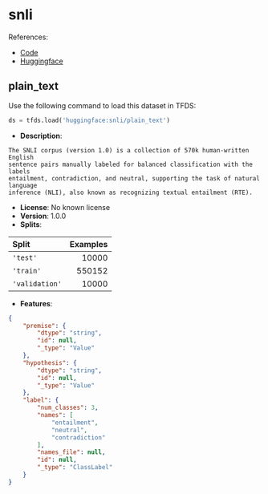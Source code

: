 # snli

References:

*   [Code](https://github.com/huggingface/datasets/blob/master/datasets/snli)
*   [Huggingface](https://huggingface.co/datasets/snli)


## plain_text


Use the following command to load this dataset in TFDS:

```python
ds = tfds.load('huggingface:snli/plain_text')
```

*   **Description**:

```
The SNLI corpus (version 1.0) is a collection of 570k human-written English
sentence pairs manually labeled for balanced classification with the labels
entailment, contradiction, and neutral, supporting the task of natural language
inference (NLI), also known as recognizing textual entailment (RTE).
```

*   **License**: No known license
*   **Version**: 1.0.0
*   **Splits**:

Split  | Examples
:----- | -------:
`'test'` | 10000
`'train'` | 550152
`'validation'` | 10000

*   **Features**:

```json
{
    "premise": {
        "dtype": "string",
        "id": null,
        "_type": "Value"
    },
    "hypothesis": {
        "dtype": "string",
        "id": null,
        "_type": "Value"
    },
    "label": {
        "num_classes": 3,
        "names": [
            "entailment",
            "neutral",
            "contradiction"
        ],
        "names_file": null,
        "id": null,
        "_type": "ClassLabel"
    }
}
```


